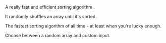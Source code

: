 A really fast and efficient sorting algorithm .

It randomly shuffles an array until it's sorted.

The fastest sorting algorithm of all time - at least when you're lucky enough.


Choose between a random array and custom input.
